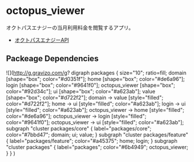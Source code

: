 # octopus_viewer

オクトパスエナジーの当月利用料金を閲覧するアプリ。

- [オクトパスエナジーAPI](https://developer.octopus.energy/docs/api/)

## Packeage Dependencies

![](http://g.gravizo.com/g?
  digraph packages {
  size="10"; ratio=fill;
  domain [shape="box"; color="#d0351f"];
  home [shape="box"; color="#de6a96"];
  login [shape="box"; color="#9641f0"];
  octopus_viewer [shape="box"; color="#92d34c"];
  ui [shape="box"; color="#a623ab"];
  value [shape="box"; color="#d722f2"];
  domain -> value [style="filled"; color="#d722f2"];
  home -> ui [style="filled"; color="#a623ab"];
  login -> ui [style="filled"; color="#a623ab"];
  octopus_viewer -> home [style="filled"; color="#de6a96"];
  octopus_viewer -> login [style="filled"; color="#9641f0"];
  octopus_viewer -> ui [style="filled"; color="#a623ab"];
  subgraph "cluster packages/core" {
    label="packages/core";
    color="#7bbd47";
    domain;
    ui;
    value;
  }
  subgraph "cluster packages/feature" {
    label="packages/feature";
    color="#a45375";
    home;
    login;
  }
  subgraph "cluster packages" {
    label="packages";
    color="#6b4949";
    octopus_viewer;
  }
}
)
